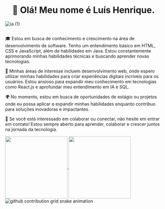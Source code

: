<h1 align=center>👋 Olá! Meu nome é Luís Henrique.</h1>

![ia (1)](https://github.com/luishmonteiro/luishmonteiro/assets/128317118/894808e7-a8d1-4c41-8882-8099b6f78b2b)

##

🎓 Estou em busca de conhecimento e crescimento na área de desenvolvimento de software. Tenho um entendimento básico em HTML, CSS e JavaScript, além de habilidades em Java. Estou constantemente aprimorando minhas habilidades técnicas e buscando aprender novas tecnologias.

🌟 Minhas áreas de interesse incluem desenvolvimento web, onde espero utilizar minhas habilidades para criar experiências digitais incríveis para os usuários. Estou ansioso para expandir meu conhecimento em tecnologias como React.js e aprofundar meu entendimento em IA e SQL.

🌍 No momento, estou em busca de oportunidades de estágio ou projetos onde eu possa aplicar e expandir minhas habilidades enquanto contribuo para soluções inovadoras e impactantes.

🚀 Se você está interessado em colaborar ou conectar, não hesite em entrar em contato! Estou sempre aberto para aprender, colaborar e crescer juntos na jornada da tecnologia.

<a href="https://github.com/luishmonteiro/github-readme-stats">
  <img height=200 align="center" src="https://github-readme-stats.vercel.app/api?username=luishmonteiro&show_icons=true&theme=transparent" />
</a>
<a href="https://github.com/luishmonteiro/convoychat">
  <img height=200 align="center" src="https://github-readme-stats.vercel.app/api/top-langs/?username=luishmonteiro&layout=compact&theme=transparent&langs_count=8&card_width=320" />
</a>

<picture>
  <source media="(prefers-color-scheme: dark)" srcset="https://raw.githubusercontent.com/luishmonteiro/luishmonteiro/output/github-contribution-grid-snake-dark.svg">
  <source media="(prefers-color-scheme: light)" srcset="https://raw.githubusercontent.com/luishmonteiro/luishmonteiro/output/github-contribution-grid-snake.svg">
  <img alt="github contribution grid snake animation" src="https://raw.githubusercontent.com/luishmonteiro/luishmonteiro/output/github-contribution-grid-snake.svg">
</picture>
